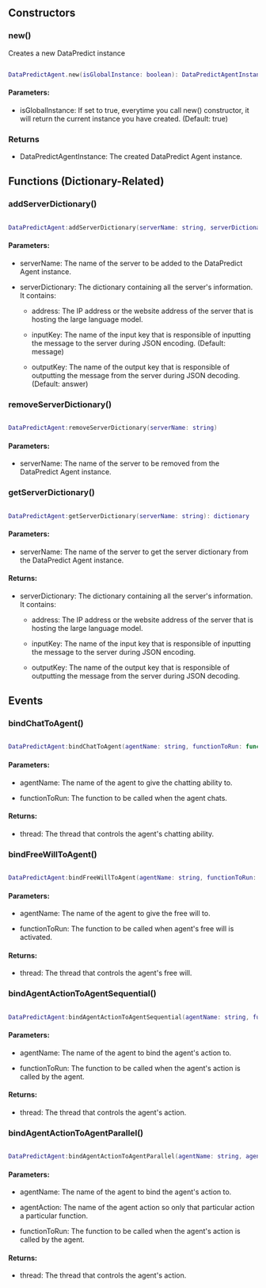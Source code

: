 ## Constructors

### new()

Creates a new DataPredict instance

```lua

DataPredictAgent.new(isGlobalInstance: boolean): DataPredictAgentInstance

```

#### Parameters:

* isGlobalInstance: If set to true, everytime you call new() constructor, it will return the current instance you have created. (Default: true)

### Returns

* DataPredictAgentInstance: The created DataPredict Agent instance.

## Functions (Dictionary-Related)

### addServerDictionary()

```lua

DataPredictAgent:addServerDictionary(serverName: string, serverDictionary: dictionary)

```

#### Parameters:

* serverName: The name of the server to be added to the DataPredict Agent instance.

* serverDictionary: The dictionary containing all the server's information. It contains:

  * address: The IP address or the website address of the server that is hosting the large language model.

  * inputKey: The name of the input key that is responsible of inputting the message to the server during JSON encoding. (Default: message)

  * outputKey: The name of the output key that is responsible of outputting the message from the server during JSON decoding. (Default: answer)

### removeServerDictionary()

```lua

DataPredictAgent:removeServerDictionary(serverName: string)

```

#### Parameters:

* serverName: The name of the server to be removed from the DataPredict Agent instance.

### getServerDictionary()

```lua

DataPredictAgent:getServerDictionary(serverName: string): dictionary

```

#### Parameters:

* serverName: The name of the server to get the server dictionary from the DataPredict Agent instance.

#### Returns:

* serverDictionary: The dictionary containing all the server's information. It contains:

  * address: The IP address or the website address of the server that is hosting the large language model.

  * inputKey: The name of the input key that is responsible of inputting the message to the server during JSON encoding.

  * outputKey: The name of the output key that is responsible of outputting the message from the server during JSON decoding.

## Events

### bindChatToAgent()

```lua

DataPredictAgent:bindChatToAgent(agentName: string, functionToRun: function)

```

#### Parameters:

 * agentName: The name of the agent to give the chatting ability to.

 * functionToRun: The function to be called when the agent chats.

#### Returns:

 * thread: The thread that controls the agent's chatting ability.

### bindFreeWillToAgent()

```lua

DataPredictAgent:bindFreeWillToAgent(agentName: string, functionToRun: function)

```

#### Parameters:

 * agentName: The name of the agent to give the free will to.

 * functionToRun: The function to be called when agent's free will is activated.

#### Returns:

 * thread: The thread that controls the agent's free will.

### bindAgentActionToAgentSequential()

```lua

DataPredictAgent:bindAgentActionToAgentSequential(agentName: string, functionToRun: function)

```

#### Parameters:

 * agentName: The name of the agent to bind the agent's action to.

 * functionToRun: The function to be called when the agent's action is called by the agent.

#### Returns:

 * thread: The thread that controls the agent's action.

### bindAgentActionToAgentParallel()

```lua

DataPredictAgent:bindAgentActionToAgentParallel(agentName: string, agentActionName: string, functionToRun: function)

```

#### Parameters:

 * agentName: The name of the agent to bind the agent's action to.

* agentAction: The name of the agent action so only that particular action a particular function.

 * functionToRun: The function to be called when the agent's action is called by the agent.

#### Returns:

 * thread: The thread that controls the agent's action.
